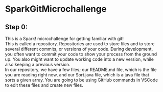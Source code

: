 # SparkGitMicrochallenge

## Step 0:
This is a Spark! microchallenge for getting familiar with git!  
This is called a repository. Repositories are used to store files and to store several different commits, or versions of your code. During development, you often want to commit your code to show your process from the ground up. You also might want to update working code into a new version, while also keeping a previous version.  
In our repository, we have a few files; our README.md file, which is the file you are reading right now, and our Sort.java file, which is a java file that sorts a given array. You are going to be using GitHub commands in VSCode to edit these files and create new files.
